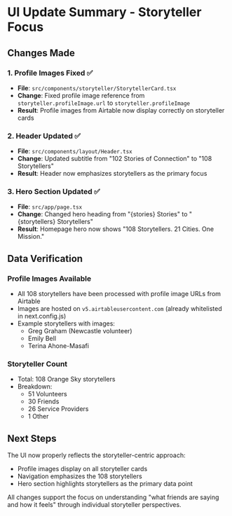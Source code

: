 # UI Update Summary - Storyteller Focus

## Changes Made

### 1. Profile Images Fixed ✅
- **File**: `src/components/storyteller/StorytellerCard.tsx`
- **Change**: Fixed profile image reference from `storyteller.profileImage.url` to `storyteller.profileImage`
- **Result**: Profile images from Airtable now display correctly on storyteller cards

### 2. Header Updated ✅
- **File**: `src/components/layout/Header.tsx`
- **Change**: Updated subtitle from "102 Stories of Connection" to "108 Storytellers"
- **Result**: Header now emphasizes storytellers as the primary focus

### 3. Hero Section Updated ✅
- **File**: `src/app/page.tsx`
- **Change**: Changed hero heading from "{stories} Stories" to "{storytellers} Storytellers"
- **Result**: Homepage hero now shows "108 Storytellers. 21 Cities. One Mission."

## Data Verification

### Profile Images Available
- All 108 storytellers have been processed with profile image URLs from Airtable
- Images are hosted on `v5.airtableusercontent.com` (already whitelisted in next.config.js)
- Example storytellers with images:
  - Greg Graham (Newcastle volunteer)
  - Emily Bell  
  - Terina Ahone-Masafi

### Storyteller Count
- Total: 108 Orange Sky storytellers
- Breakdown:
  - 51 Volunteers
  - 30 Friends
  - 26 Service Providers
  - 1 Other

## Next Steps

The UI now properly reflects the storyteller-centric approach:
- Profile images display on all storyteller cards
- Navigation emphasizes the 108 storytellers
- Hero section highlights storytellers as the primary data point

All changes support the focus on understanding "what friends are saying and how it feels" through individual storyteller perspectives.